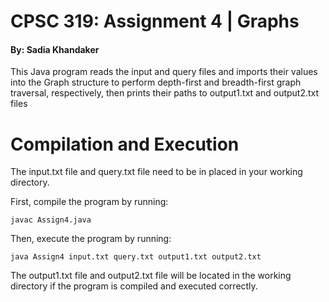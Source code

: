# CPSC 319: Assignment 4 | Graphs

#### By: Sadia Khandaker
This Java program reads the input and query files and imports their values into the Graph structure to perform depth-first and breadth-first graph traversal, respectively, then prints their paths to output1.txt and output2.txt files

# Compilation and Execution
The input.txt file and query.txt file need to be in placed in your working directory.

First, compile the program by running:
```
javac Assign4.java
```
Then, execute the program by running:
```
java Assign4 input.txt query.txt output1.txt output2.txt
```
The output1.txt file and output2.txt file will be located in the working directory if the program is compiled and executed correctly.
